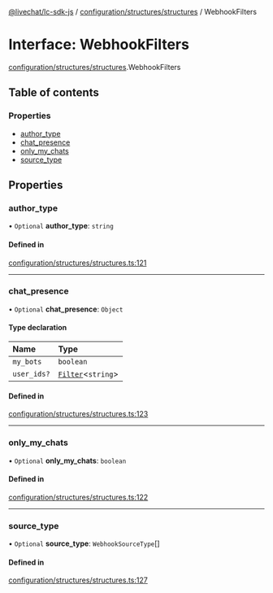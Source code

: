 [@livechat/lc-sdk-js](../README.md) / [configuration/structures/structures](../modules/configuration_structures_structures.md) / WebhookFilters

# Interface: WebhookFilters

[configuration/structures/structures](../modules/configuration_structures_structures.md).WebhookFilters

## Table of contents

### Properties

- [author\_type](configuration_structures_structures.WebhookFilters.md#author_type)
- [chat\_presence](configuration_structures_structures.WebhookFilters.md#chat_presence)
- [only\_my\_chats](configuration_structures_structures.WebhookFilters.md#only_my_chats)
- [source\_type](configuration_structures_structures.WebhookFilters.md#source_type)

## Properties

### author\_type

• `Optional` **author\_type**: `string`

#### Defined in

[configuration/structures/structures.ts:121](https://github.com/livechat/lc-sdk-js/blob/8462be9/src/configuration/structures/structures.ts#L121)

___

### chat\_presence

• `Optional` **chat\_presence**: `Object`

#### Type declaration

| Name | Type |
| :------ | :------ |
| `my_bots` | `boolean` |
| `user_ids?` | [`Filter`](configuration_structures_structures.Filter.md)<`string`\> |

#### Defined in

[configuration/structures/structures.ts:123](https://github.com/livechat/lc-sdk-js/blob/8462be9/src/configuration/structures/structures.ts#L123)

___

### only\_my\_chats

• `Optional` **only\_my\_chats**: `boolean`

#### Defined in

[configuration/structures/structures.ts:122](https://github.com/livechat/lc-sdk-js/blob/8462be9/src/configuration/structures/structures.ts#L122)

___

### source\_type

• `Optional` **source\_type**: `WebhookSourceType`[]

#### Defined in

[configuration/structures/structures.ts:127](https://github.com/livechat/lc-sdk-js/blob/8462be9/src/configuration/structures/structures.ts#L127)
